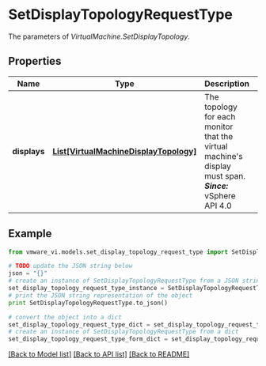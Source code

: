 # SetDisplayTopologyRequestType

The parameters of *VirtualMachine.SetDisplayTopology*. 

## Properties
Name | Type | Description | Notes
------------ | ------------- | ------------- | -------------
**displays** | [**List[VirtualMachineDisplayTopology]**](VirtualMachineDisplayTopology.md) | The topology for each monitor that the virtual machine&#39;s display must span.  ***Since:*** vSphere API 4.0  | 

## Example

```python
from vmware_vi.models.set_display_topology_request_type import SetDisplayTopologyRequestType

# TODO update the JSON string below
json = "{}"
# create an instance of SetDisplayTopologyRequestType from a JSON string
set_display_topology_request_type_instance = SetDisplayTopologyRequestType.from_json(json)
# print the JSON string representation of the object
print SetDisplayTopologyRequestType.to_json()

# convert the object into a dict
set_display_topology_request_type_dict = set_display_topology_request_type_instance.to_dict()
# create an instance of SetDisplayTopologyRequestType from a dict
set_display_topology_request_type_form_dict = set_display_topology_request_type.from_dict(set_display_topology_request_type_dict)
```
[[Back to Model list]](../README.md#documentation-for-models) [[Back to API list]](../README.md#documentation-for-api-endpoints) [[Back to README]](../README.md)


